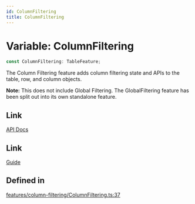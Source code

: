 ```yaml
---
id: ColumnFiltering
title: ColumnFiltering
---
```


# Variable: ColumnFiltering

```ts
const ColumnFiltering: TableFeature;
```

The Column Filtering feature adds column filtering state and APIs to the table, row, and column objects.

**Note:** This does not include Global Filtering. The GlobalFiltering feature has been split out into its own standalone feature.

## Link

[API Docs](https://tanstack.com/table/v8/docs/api/features/column-filtering)

## Link

[Guide](https://tanstack.com/table/v8/docs/guide/column-filtering)

## Defined in

[features/column-filtering/ColumnFiltering.ts:37](https://github.com/TanStack/table/blob/b1e6b79157b0debc7222660572b06c8b857f4605/packages/table-core/src/features/column-filtering/ColumnFiltering.ts#L37)
